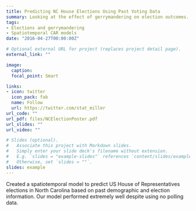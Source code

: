 ```yaml
---
title: Predicting NC House Elections Using Past Voting Data
summary: Looking at the effect of gerrymandering on election outcomes.
tags:
- Elections and gerrymandering
- Spatiotemporal CAR models
date: "2016-04-27T00:00:00Z"

# Optional external URL for project (replaces project detail page).
external_link: ""

image: 
  caption: 
  focal_point: Smart

links:
- icon: twitter
  icon_pack: fab
  name: Follow
  url: https://twitter.com/stat_miller
url_code: ""
url_pdf: files/NCElectionPoster.pdf
url_slides: ""
url_video: ""

# Slides (optional).
#   Associate this project with Markdown slides.
#   Simply enter your slide deck's filename without extension.
#   E.g. `slides = "example-slides"` references `content/slides/example-slides.md`.
#   Otherwise, set `slides = ""`.
slides: example
---
```


Created a spatiotemporal model to predict US House of Representatives elections in North Carolina based on past demographic and election information. Our model performed extremely well despite using no polling data.
